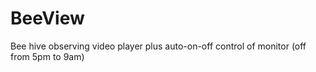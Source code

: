 BeeView
=======

Bee hive observing video player plus auto-on-off control of monitor (off from 5pm to 9am)

